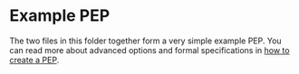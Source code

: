# Example PEP

The two files in this folder together form a very simple example PEP. You can read more about advanced options and formal specifications in [how to create a PEP](https://pepkit.github.io/docs/home/).